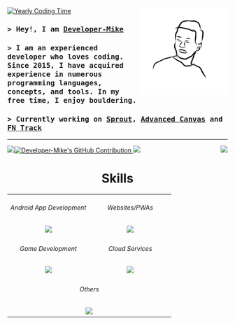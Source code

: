 <a href="#">
  <img src="https://img.shields.io/endpoint?url=https://wakapi.dev/api/compat/shields/v1/Developer-Mike/interval:12_months&label=Yearly%20Coding%20Time&style=for-the-badge&colorA=191f19&colorB=b4d8bb" alt="Yearly Coding Time">
</a>

<a href="#">
  <img align="right" src="./developer-mike.png" alt="Developer-Mike" width="200" />
</a>

<!-- Intro  -->
<h3>
  <samp>
    > Hey!, I am
    <b><a target="_blank" href="https://developer-mike.vercel.com/">Developer-Mike</a></b>
  </samp>
</h3>

<h3>
    <samp>
      > I am an experienced developer who loves coding. Since 2015, I have acquired experience in numerous programming languages, concepts, and tools. In my free time, I enjoy bouldering.
    </samp>
</h3>

<h3>
    <samp>
      > Currently working on <b><a href="https://github.com/Developer-Mike/sprout">Sprout</a></b>, <b><a href="https://github.com/Developer-Mike/obsidian-advanced-canvas">Advanced Canvas</a></b> and <b><a href="https://play.google.com/store/apps/details?id=com.mike.standartstats">FN Track</a></b>
    </samp>
</h3>

---

<div>
  <img align="right" src="https://github-profile-trophy.vercel.app/?username=developer-mike&title=Commits,Repositories,Stars&theme=tokyonight&no-frame=true&margin-h=15&column=1"/>

  <a align="left" href="https://github.com/Developer-Mike">
    <img src="https://github-profile-summary-cards.vercel.app/api/cards/profile-details?username=Developer-Mike&theme=tokyonight" alt="Developer-Mike's GitHub Contribution"/>
  </a>

  <img align="left" src="https://developer-mike-stats.vercel.app/api/top-langs?username=developer-mike&layout=compact&langs_count=10&exclude_repo=github-readme-stats,MiniAirport&locale=en&theme=tokyonight&hide_border=true&border_radius=16"/>
  
  <img src="https://github-readme-streak-stats.herokuapp.com/?user=developer-mike&mode=weekly&disable_animations=true&theme=tokyonight&hide_border=true&border_radius=16"/>
</div>

<h1 align="center">Skills</h1>
<div align="middle">
  <table border-width="0">
    <tbody>
      <tr>
        <td align="center" width="50%">
          <h6>Android App Development</h6>
          <img src="https://skillicons.dev/icons?i=androidstudio,kotlin"/>
        </td>
        <td align="center" width="50%"> 
          <h6>Websites/PWAs</h6>
          <img src="https://skillicons.dev/icons?i=vercel,nextjs,ts,sass,html"/>
        </td>
      </tr>
      <tr>
        <td align="center" width="50%">   
          <h6>Game Development</h6>
          <img src="https://skillicons.dev/icons?i=unity,cs"/>
        </td>
        <td align="center" width="50%">   
          <h6>Cloud Services</h6>
          <img src="https://skillicons.dev/icons?i=supabase,postgres,firebase"/>
        </td>
      </tr>
      <tr>
        <td align="center" colspan="2">
          <h6>Others</h6>
          <img src="https://skillicons.dev/icons?i=py,cpp,java"/>
        </td>
      </tr>
    </tbody>
  </table>
</div>
